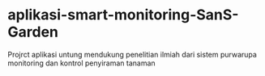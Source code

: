 # aplikasi-smart-monitoring-SanS-Garden
Projrct aplikasi untung mendukung penelitian ilmiah dari sistem purwarupa monitoring dan kontrol penyiraman tanaman
